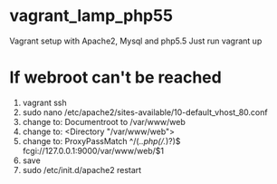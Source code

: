 vagrant_lamp_php55
==================

Vagrant setup with Apache2, Mysql and php5.5
Just run vagrant up

If webroot can't be reached
===========================

1. vagrant ssh
2. sudo nano /etc/apache2/sites-available/10-default_vhost_80.conf
3. change to: Documentroot to /var/www/web
4. change to: <Directory "/var/www/web">
5. change to: ProxyPassMatch ^/(.*\.php(/.*)?)$ fcgi://127.0.0.1:9000/var/www/web/$1
6. save
7. sudo  /etc/init.d/apache2 restart
